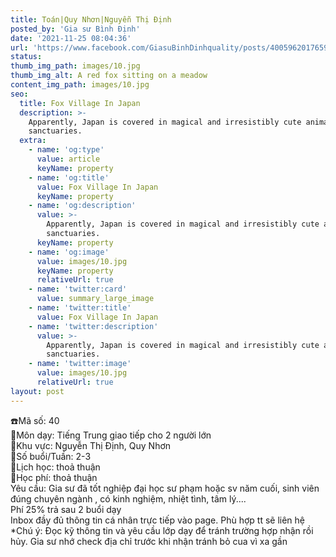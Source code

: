 ```yaml
---
title: Toán|Quy Nhơn|Nguyễn Thị Định
posted_by: 'Gia sư Bình Định'
date: '2021-11-25 08:04:36'
url: 'https://www.facebook.com/GiasuBinhDinhquality/posts/400596201765918?__cft__[0]=AZWVOgMvgQvo-YJXPJclBrjMjX1lBwIxFMiLUKPHgrN9RccX33xuT-7W0ZCe45eerN0EqEynVp1640Mst5zc7qBpT2Hdy6-slP7PAuGksNHx9wqdEdD-Qh_s4m003vfF5K9e0q-YYfJxR2OLUGqf2P2xfLNtZeVEwhv7xR0QXn9G_ppg3hA3Xa9L-c6FtnR0sNdQtmwwwAsqIAHcsPd7hvq6&__tn__=%2CO%2CP-y-R'
status:
thumb_img_path: images/10.jpg
thumb_img_alt: A red fox sitting on a meadow
content_img_path: images/10.jpg
seo:
  title: Fox Village In Japan
  description: >-
    Apparently, Japan is covered in magical and irresistibly cute animal
    sanctuaries.
  extra:
    - name: 'og:type'
      value: article
      keyName: property
    - name: 'og:title'
      value: Fox Village In Japan
      keyName: property
    - name: 'og:description'
      value: >-
        Apparently, Japan is covered in magical and irresistibly cute animal
        sanctuaries.
      keyName: property
    - name: 'og:image'
      value: images/10.jpg
      keyName: property
      relativeUrl: true
    - name: 'twitter:card'
      value: summary_large_image
    - name: 'twitter:title'
      value: Fox Village In Japan
    - name: 'twitter:description'
      value: >-
        Apparently, Japan is covered in magical and irresistibly cute animal
        sanctuaries.
    - name: 'twitter:image'
      value: images/10.jpg
      relativeUrl: true
layout: post
---
```

☎️Mã số: 40<br>
🔹Môn dạy: Tiếng Trung giao tiếp cho 2 người lớn<br>🔹Khu vực: Nguyễn Thị Định, Quy Nhơn<br>🔹Số buổi/Tuần: 2-3<br>🔹Lịch học: thoả thuận<br>🔹Học phí:  thoả thuận<br>Yêu cầu: Gia sư đã tốt nghiệp đại học sư phạm hoặc sv năm cuối, sinh viên đúng chuyên ngành , có kinh nghiệm, nhiệt tình, tâm lý....<br>Phí 25% trả sau 2 buổi dạy<br>Inbox đầy đủ thông tin cá nhân trực tiếp vào page. Phù hợp tt sẽ liên hệ<br>*Chú ý: Đọc kỹ thông tin và yêu cầu lớp dạy để tránh trường hợp nhận rồi hủy. Gia sư nhớ check địa chỉ trước khi nhận tránh bỏ cua vì xa gần

